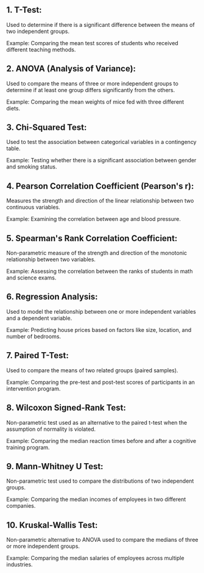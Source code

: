 ## 1. T-Test:

Used to determine if there is a significant difference between the means of two independent groups.

Example: Comparing the mean test scores of students who received different teaching methods.

## 2. ANOVA (Analysis of Variance):

Used to compare the means of three or more independent groups to determine if at least one group differs significantly from the others.

Example: Comparing the mean weights of mice fed with three different diets.

## 3. Chi-Squared Test:

Used to test the association between categorical variables in a contingency table.

Example: Testing whether there is a significant association between gender and smoking status.

## 4. Pearson Correlation Coefficient (Pearson's r):

Measures the strength and direction of the linear relationship between two continuous variables.

Example: Examining the correlation between age and blood pressure.

## 5. Spearman's Rank Correlation Coefficient:

Non-parametric measure of the strength and direction of the monotonic relationship between two variables.

Example: Assessing the correlation between the ranks of students in math and science exams.

## 6. Regression Analysis:

Used to model the relationship between one or more independent variables and a dependent variable.

Example: Predicting house prices based on factors like size, location, and number of bedrooms.

## 7. Paired T-Test:

Used to compare the means of two related groups (paired samples).

Example: Comparing the pre-test and post-test scores of participants in an intervention program.

## 8. Wilcoxon Signed-Rank Test:

Non-parametric test used as an alternative to the paired t-test when the assumption of normality is violated.

Example: Comparing the median reaction times before and after a cognitive training program.

## 9. Mann-Whitney U Test:

Non-parametric test used to compare the distributions of two independent groups.

Example: Comparing the median incomes of employees in two different companies.

## 10. Kruskal-Wallis Test:

Non-parametric alternative to ANOVA used to compare the medians of three or more independent groups.

Example: Comparing the median salaries of employees across multiple industries.
